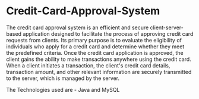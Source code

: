 # Credit-Card-Approval-System

The credit card approval system is an efficient and secure client-server-based application designed to facilitate the process of approving credit card requests from clients. Its primary purpose is to evaluate the eligibility of individuals who apply for a credit card and determine whether they meet the predefined criteria. Once the credit card application is approved, the client gains the ability to make transactions anywhere using the credit card. When a client initiates a transaction, the client's credit card details, transaction amount, and other relevant information are securely transmitted to the server, which is managed by the server.

The Technologies used are - Java and MySQL
